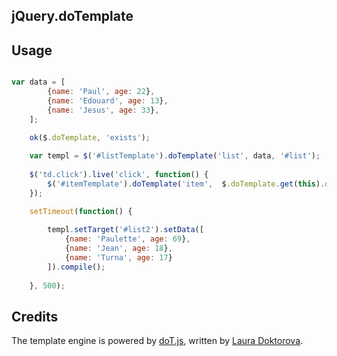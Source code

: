 ## jQuery.doTemplate

## Usage

```javascript

var data = [
		{name: 'Paul', age: 22},
		{name: 'Edouard', age: 13},
		{name: 'Jesus', age: 33},
	];

	ok($.doTemplate, 'exists');
	
	var templ = $('#listTemplate').doTemplate('list', data, '#list');
	
	$('td.click').live('click', function() {
		$('#itemTemplate').doTemplate('item',  $.doTemplate.get(this).dataObject, this);
	});

	setTimeout(function() {
		
		templ.setTarget('#list2').setData([
			{name: 'Paulette', age: 69},
			{name: 'Jean', age: 18},
			{name: 'Turna', age: 17}
		]).compile();
	
	}, 500);

```

## Credits

The template engine is powered by [doT.js](http://olado.github.com/doT/), written by [Laura Doktorova](https://github.com/olado).